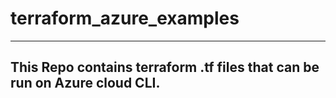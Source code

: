 # terraform_azure_examples

-----
This Repo contains terraform .tf files that can be run on Azure cloud CLI.
-----

